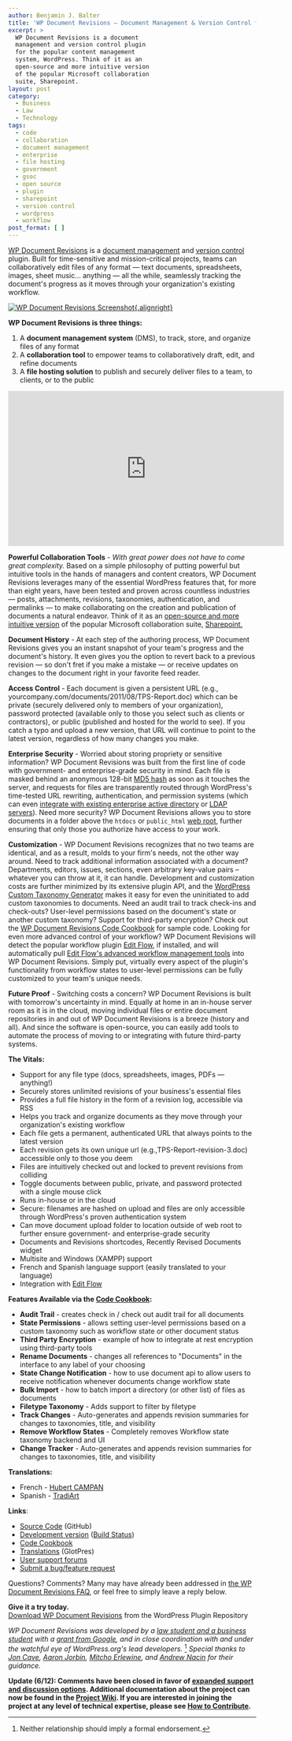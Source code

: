 ```yaml
---
author: Benjamin J. Balter
title: 'WP Document Revisions — Document Management & Version Control for WordPress'
excerpt: >
  WP Document Revisions is a document
  management and version control plugin
  for the popular content management
  system, WordPress. Think of it as an
  open-source and more intuitive version
  of the popular Microsoft collaboration
  suite, Sharepoint.
layout: post
category:
  - Business
  - Law
  - Technology
tags:
  - code
  - collaboration
  - document management
  - enterprise
  - file hosting
  - government
  - gsoc
  - open source
  - plugin
  - sharepoint
  - version control
  - wordpress
  - workflow
post_format: [ ]
---
```

[WP Document Revisions][1] is a [document management][2] and [version control][3] plugin. Built for time-sensitive and mission-critical projects, teams can collaboratively edit files of any format — text documents, spreadsheets, images, sheet music… anything — all the while, seamlessly tracking the document's progress as it moves through your organization's existing workflow.

[![WP Document Revisions Screenshot](http://ben.balter.com/wp-content/uploads/2011/07/wp-document-revisions-screen-shot-300x226.png
){.alignright}][4]

**WP Document Revisions is three things:**

1.  A **document management system** (DMS), to track, store, and organize files of any format
2.  A **collaboration tool** to empower teams to collaboratively draft, edit, and refine documents
3.  A **file hosting solution** to publish and securely deliver files to a team, to clients, or to the public

<iframe width="560" height="315" src="http://www.youtube.com/embed/VpsTNSiJKis" frameborder="0" allowfullscreen="true">     </iframe>

**Powerful Collaboration Tools** - *With great power does not have to come great complexity.* Based on a simple philosophy of putting powerful but intuitive tools in the hands of managers and content creators, WP Document Revisions leverages many of the essential WordPress features that, for more than eight years, have been tested and proven across countless industries — posts, attachments, revisions, taxonomies, authentication, and permalinks — to make collaborating on the creation and publication of documents a natural endeavor. Think of it as an [open-source and more intuitive version][5] of the popular Microsoft collaboration suite, [Sharepoint.][6]

**Document History** - At each step of the authoring process, WP Document Revisions gives you an instant snapshot of your team's progress and the document's history. It even gives you the option to revert back to a previous revision — so don't fret if you make a mistake — or receive updates on changes to the document right in your favorite feed reader.

**Access Control** - Each document is given a persistent URL (e.g., yourcompany.com/documents/2011/08/TPS-Report.doc) which can be private (securely delivered only to members of your organization), password protected (available only to those you select such as clients or contractors), or public (published and hosted for the world to see). If you catch a typo and upload a new version, that URL will continue to point to the latest version, regardless of how many changes you make.

**Enterprise Security** - Worried about storing propriety or sensitive information? WP Document Revisions was built from the first line of code with government- and enterprise-grade security in mind. Each file is masked behind an anonymous 128-bit [MD5 hash][7] as soon as it touches the server, and requests for files are transparently routed through WordPress's time-tested URL rewriting, authentication, and permission systems (which can even [integrate with existing enterprise active directory][8] or [LDAP servers][9]). Need more security? WP Document Revisions allows you to store documents in a folder above the `htdocs` or `public_html` [web root][10], further ensuring that only those you authorize have access to your work.

**Customization** - WP Document Revisions recognizes that no two teams are identical, and as a result, molds to your firm's needs, not the other way around. Need to track additional information associated with a document? Departments, editors, issues, sections, even arbitrary key-value pairs – whatever you can throw at it, it can handle. Development and customization costs are further minimized by its extensive plugin API, and the [WordPress Custom Taxonomy Generator][11] makes it easy for even the uninitiated to add custom taxonomies to documents. Need an audit trail to track check-ins and check-outs? User-level permissions based on the document's state or another custom taxonomy? Support for third-party encryption? Check out the [WP Document Revisions Code Cookbook][12] for sample code. Looking for even more advanced control of your workflow? WP Document Revisions will detect the popular workflow plugin [Edit Flow][13], if installed, and will automatically pull [Edit Flow's advanced workflow management tools][14] into WP Document Revisions. Simply put, virtually every aspect of the plugin's functionality from workflow states to user-level permissions can be fully customized to your team's unique needs.

**Future Proof** - Switching costs a concern? WP Document Revisions is built with tomorrow's uncertainty in mind. Equally at home in an in-house server room as it is in the cloud, moving individual files or entire document repositories in and out of WP Document Revisions is a breeze (history and all). And since the software is open-source, you can easily add tools to automate the process of moving to or integrating with future third-party systems.

**The Vitals:**

*   Support for any file type (docs, spreadsheets, images, PDFs — anything!)
*   Securely stores unlimited revisions of your business's essential files
*   Provides a full file history in the form of a revision log, accessible via RSS
*   Helps you track and organize documents as they move through your organization's existing workflow
*   Each file gets a permanent, authenticated URL that always points to the latest version
*   Each revision gets its own unique url (e.g.,TPS-Report-revision-3.doc) accessible only to those you deem
*   Files are intuitively checked out and locked to prevent revisions from colliding
*   Toggle documents between public, private, and password protected with a single mouse click
*   Runs in-house or in the cloud
*   Secure: filenames are hashed on upload and files are only accessible through WordPress's proven authentication system
*   Can move document upload folder to location outside of web root to further ensure government- and enterprise-grade security
*   Documents and Revisions shortcodes, Recently Revised Documents widget
*   Multisite and Windows (XAMPP) support
*   French and Spanish language support (easily translated to your language)
*   Integration with [Edit Flow][13]

**Features Available via the [Code Cookbook][12]:**

*   **Audit Trail** - creates check in / check out audit trail for all documents
*   **State Permissions** - allows setting user-level permissions based on a custom taxonomy such as workflow state or other document status
*   **Third Party Encryption** - example of how to integrate at rest encryption using third-party tools
*   **Rename Documents** - changes all references to "Documents" in the interface to any label of your choosing
*   **State Change Notification** - how to use document api to allow users to receive notification whenever documents change workflow state
*   **Bulk Import** - how to batch import a directory (or other list) of files as documents
*   **Filetype Taxonomy** - Adds support to filter by filetype
*   **Track Changes** - Auto-generates and appends revision summaries for changes to taxonomies, title, and visibility
*   **Remove Workflow States** - Completely removes Workflow state taxonomy backend and UI
*   **Change Tracker** - Auto-generates and appends revision summaries for changes to taxonomies, title, and visibility

**Translations:**

*   French - [Hubert CAMPAN][15]
*   Spanish - [TradiArt][16]

**Links**:

*   [Source Code][17] (GitHub)
*   [Development version][18] ([Build Status][19])
*   [Code Cookbook][12]
*   [Translations][20] (GlotPres)
*   [User support forums][21]
*   [Submit a bug/feature request][22][  
    ][23]

Questions? Comments? Many may have already been addressed in [the WP Document Revisions FAQ][24], or feel free to simply leave a reply below.

**Give it a try today.**  
[Download WP Document Revisions][1] from the WordPress Plugin Repository

*WP Document Revisions was developed by a [law student and a business student][25] with a [grant from Google][26], and in close coordination with and under the watchful eye of WordPress.org's lead developers.* [^1] *Special thanks to [Jon Cave][28], [Aaron Jorbin][29], [Mitcho Erlewine][30], and [Andrew Nacin][31] for their guidance.*

**Update (6/12): Comments have been closed in favor of [expanded support and discussion options][32]. Additional documentation about the project can now be found in the [Project Wiki][33]. If you are interested in joining the project at any level of technical expertise, please see [How to Contribute][34].**

[^1]:  Neither relationship should imply a formal endorsement. 

 [1]: http://wordpress.org/extend/plugins/wp-document-revisions/
 [2]: http://en.wikipedia.org/wiki/Document_management_system
 [3]: http://en.wikipedia.org/wiki/Revision_control
 [4]: http://ben.balter.com/wp-content/uploads/2011/07/wp-document-revisions-screen-shot.png
 [5]: http://ben.balter.com/2011/04/04/when-all-you-have-is-a-pair-of-bolt-cutters/
 [6]: http://sharepoint.microsoft.com/en-us/Pages/default.aspx
 [7]: http://en.wikipedia.org/wiki/MD5
 [8]: http://wordpress.org/extend/plugins/active-directory-integration/
 [9]: http://wordpress.org/extend/plugins/simple-ldap-login/
 [10]: http://httpd.apache.org/docs/2.0/mod/core.html#documentroot
 [11]: http://themergency.com/generators/wordpress-custom-taxonomy/
 [12]: https://github.com/benbalter/WP-Document-Revisions-Code-Cookbook
 [13]: http://editflow.org/
 [14]: http://ben.balter.com/2011/10/24/advanced-workflow-management-tools-for-wp-document-revisions/
 [15]: http://omnimaki.com/
 [16]: http://www.tradiart.com/
 [17]: https://github.com/benbalter/WP-Document-Revisions/
 [18]: https://github.com/benbalter/WP-Document-Revisions/tree/develop
 [19]: http://travis-ci.org/#!/benbalter/WP-Document-Revisions
 [20]: http://translations.benbalter.com/projects/wp-document-revisions/
 [21]: http://wordpress.org/tags/wp-document-revisions
 [22]: https://github.com/benbalter/WP-Document-Revisions/issues
 [23]: http://ben.balter.com/wp-content/uploads/2011/08/wp-document-revisions.png
 [24]: http://wordpress.org/extend/plugins/wp-document-revisions/faq/
 [25]: http://ben.balter.com
 [26]: http://code.google.com/soc/
 [27]: #note-2020-1 " Neither relationship should imply a formal endorsement."
 [28]: http://joncave.co.uk/
 [29]: http://aaron.jorb.in/
 [30]: http://mitcho.com/
 [31]: http://andrewnacin.com/
 [32]: https://github.com/benbalter/WP-Document-Revisions/wiki/Where-to-get-Support-or-Report-an-Issue
 [33]: https://github.com/benbalter/WP-Document-Revisions/wiki
 [34]: https://github.com/benbalter/WP-Document-Revisions/wiki/How-to-Contribute